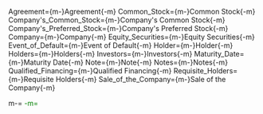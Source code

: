 
Agreement={m-}Agreement{-m}
Common_Stock={m-}Common Stock{-m}
Company's_Common_Stock={m-}Company's Common Stock{-m}
Company's_Preferred_Stock={m-}Company's Preferred Stock{-m}
Company={m-}Company{-m}
Equity_Securities={m-}Equity Securities{-m}
Event_of_Default={m-}Event of Default{-m}
Holder={m-}Holder{-m}
Holders={m-}Holders{-m}
Investors={m-}Investors{-m}
Maturity_Date={m-}Maturity Date{-m}
Note={m-}Note{-m}
Notes={m-}Notes{-m}
Qualified_Financing={m-}Qualified Financing{-m}
Requisite_Holders={m-}Requisite Holders{-m}
Sale_of_the_Company={m-}Sale of the Company{-m}


m-=<a><font color="green">
-m=</font></a>
